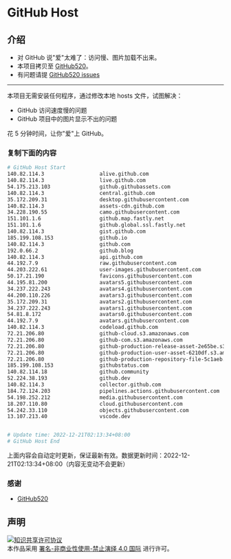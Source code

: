 # GitHub Host
## 介绍
- 对 GitHub 说"爱"太难了：访问慢、图片加载不出来。
- 本项目拷贝至 [GitHub520](https://github.com/521xueweihan/GitHub520)。
- 有问题请提 [GitHub520 issues](https://github.com/521xueweihan/GitHub520/issues/new)

---

本项目无需安装任何程序，通过修改本地 hosts 文件，试图解决：
- GitHub 访问速度慢的问题
- GitHub 项目中的图片显示不出的问题

花 5 分钟时间，让你"爱"上 GitHub。

### 复制下面的内容
```bash
# GitHub Host Start
140.82.114.3                  alive.github.com
140.82.114.3                  live.github.com
54.175.213.103                github.githubassets.com
140.82.114.3                  central.github.com
35.172.209.31                 desktop.githubusercontent.com
140.82.114.3                  assets-cdn.github.com
34.228.190.55                 camo.githubusercontent.com
151.101.1.6                   github.map.fastly.net
151.101.1.6                   github.global.ssl.fastly.net
140.82.114.3                  gist.github.com
185.199.108.153               github.io
140.82.114.3                  github.com
192.0.66.2                    github.blog
140.82.114.3                  api.github.com
44.192.7.9                    raw.githubusercontent.com
44.203.222.61                 user-images.githubusercontent.com
50.17.21.190                  favicons.githubusercontent.com
44.195.81.200                 avatars5.githubusercontent.com
34.237.222.243                avatars4.githubusercontent.com
44.200.110.226                avatars3.githubusercontent.com
35.172.209.31                 avatars2.githubusercontent.com
34.237.222.243                avatars1.githubusercontent.com
54.81.8.172                   avatars0.githubusercontent.com
44.192.7.9                    avatars.githubusercontent.com
140.82.114.3                  codeload.github.com
72.21.206.80                  github-cloud.s3.amazonaws.com
72.21.206.80                  github-com.s3.amazonaws.com
72.21.206.80                  github-production-release-asset-2e65be.s3.amazonaws.com
72.21.206.80                  github-production-user-asset-6210df.s3.amazonaws.com
72.21.206.80                  github-production-repository-file-5c1aeb.s3.amazonaws.com
185.199.108.153               githubstatus.com
140.82.114.18                 github.community
52.224.38.193                 github.dev
140.82.114.3                  collector.github.com
184.72.124.203                pipelines.actions.githubusercontent.com
54.198.252.212                media.githubusercontent.com
18.207.110.80                 cloud.githubusercontent.com
54.242.33.110                 objects.githubusercontent.com
13.107.213.40                 vscode.dev


# Update time: 2022-12-21T02:13:34+08:00
# GitHub Host End

```
上面内容会自动定时更新，保证最新有效。数据更新时间：2022-12-21T02:13:34+08:00（内容无变动不会更新）

### 感谢

- [GitHub520](https://github.com/521xueweihan/GitHub520)

## 声明
<a rel="license" href="https://creativecommons.org/licenses/by-nc-nd/4.0/deed.zh"><img alt="知识共享许可协议" style="border-width: 0" src="https://licensebuttons.net/l/by-nc-nd/4.0/88x31.png"></a><br>本作品采用 <a rel="license" href="https://creativecommons.org/licenses/by-nc-nd/4.0/deed.zh">署名-非商业性使用-禁止演绎 4.0 国际</a> 进行许可。